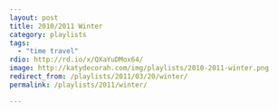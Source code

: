 ```yaml
---
layout: post
title: 2010/2011 Winter
category: playlists
tags:
  - "time travel"
rdio: http://rd.io/x/QXaYuDMox64/
image: http://katydecorah.com/img/playlists/2010-2011-winter.png
redirect_from: /playlists/2011/03/20/winter/
permalink: /playlists/2011/winter/

---
```


